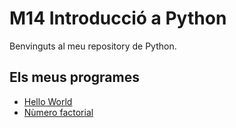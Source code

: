 # M14 Introducció a Python

Benvinguts al meu repository de Python.

## Els meus programes

- [Hello World](hello_world.py)
- [Nùmero factorial](factorial.py)
